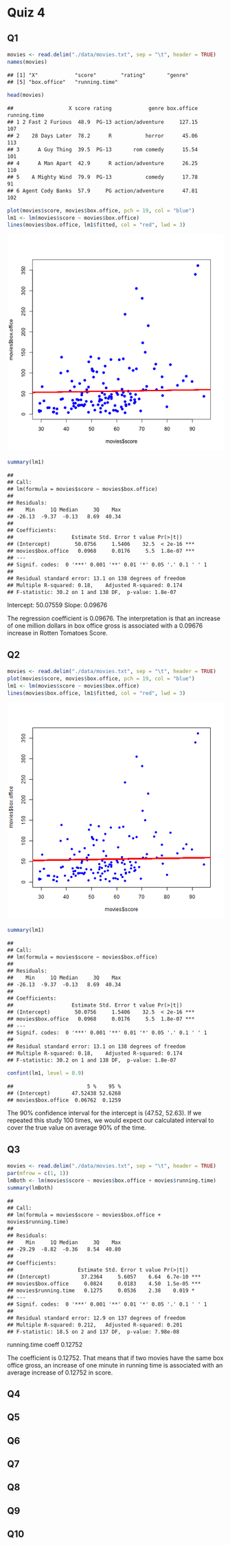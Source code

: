 Quiz 4
========================================================

Q1
--


```r
movies <- read.delim("./data/movies.txt", sep = "\t", header = TRUE)
names(movies)
```

```
## [1] "X"            "score"        "rating"       "genre"       
## [5] "box.office"   "running.time"
```

```r
head(movies)
```

```
##                  X score rating            genre box.office running.time
## 1 2 Fast 2 Furious  48.9  PG-13 action/adventure     127.15          107
## 2    28 Days Later  78.2      R           horror      45.06          113
## 3      A Guy Thing  39.5  PG-13       rom comedy      15.54          101
## 4      A Man Apart  42.9      R action/adventure      26.25          110
## 5    A Mighty Wind  79.9  PG-13           comedy      17.78           91
## 6 Agent Cody Banks  57.9     PG action/adventure      47.81          102
```

```r
plot(movies$score, movies$box.office, pch = 19, col = "blue")
lm1 <- lm(movies$score ~ movies$box.office)
lines(movies$box.office, lm1$fitted, col = "red", lwd = 3)
```

![plot of chunk unnamed-chunk-1](figure/unnamed-chunk-1.png) 

```r
summary(lm1)
```

```
## 
## Call:
## lm(formula = movies$score ~ movies$box.office)
## 
## Residuals:
##    Min     1Q Median     3Q    Max 
## -26.13  -9.37  -0.13   8.69  40.34 
## 
## Coefficients:
##                   Estimate Std. Error t value Pr(>|t|)    
## (Intercept)        50.0756     1.5406    32.5  < 2e-16 ***
## movies$box.office   0.0968     0.0176     5.5  1.8e-07 ***
## ---
## Signif. codes:  0 '***' 0.001 '**' 0.01 '*' 0.05 '.' 0.1 ' ' 1 
## 
## Residual standard error: 13.1 on 138 degrees of freedom
## Multiple R-squared: 0.18,	Adjusted R-squared: 0.174 
## F-statistic: 30.2 on 1 and 138 DF,  p-value: 1.8e-07
```


Intercept: 50.07559
Slope: 0.09676

The regression coefficient is 0.09676. The interpretation is that an increase of one million dollars in box office gross is associated with a 0.09676 increase in Rotten Tomatoes Score.

Q2
--


```r
movies <- read.delim("./data/movies.txt", sep = "\t", header = TRUE)
plot(movies$score, movies$box.office, pch = 19, col = "blue")
lm1 <- lm(movies$score ~ movies$box.office)
lines(movies$box.office, lm1$fitted, col = "red", lwd = 3)
```

![plot of chunk unnamed-chunk-2](figure/unnamed-chunk-2.png) 

```r
summary(lm1)
```

```
## 
## Call:
## lm(formula = movies$score ~ movies$box.office)
## 
## Residuals:
##    Min     1Q Median     3Q    Max 
## -26.13  -9.37  -0.13   8.69  40.34 
## 
## Coefficients:
##                   Estimate Std. Error t value Pr(>|t|)    
## (Intercept)        50.0756     1.5406    32.5  < 2e-16 ***
## movies$box.office   0.0968     0.0176     5.5  1.8e-07 ***
## ---
## Signif. codes:  0 '***' 0.001 '**' 0.01 '*' 0.05 '.' 0.1 ' ' 1 
## 
## Residual standard error: 13.1 on 138 degrees of freedom
## Multiple R-squared: 0.18,	Adjusted R-squared: 0.174 
## F-statistic: 30.2 on 1 and 138 DF,  p-value: 1.8e-07
```

```r
confint(lm1, level = 0.9)
```

```
##                        5 %    95 %
## (Intercept)       47.52438 52.6268
## movies$box.office  0.06762  0.1259
```


The 90% confidence interval for the intercept is (47.52, 52.63). If we repeated this study 100 times, we would expect our calculated interval to cover the true value on average 90% of the time.

Q3
--


```r
movies <- read.delim("./data/movies.txt", sep = "\t", header = TRUE)
par(mfrow = c(1, 1))
lmBoth <- lm(movies$score ~ movies$box.office + movies$running.time)
summary(lmBoth)
```

```
## 
## Call:
## lm(formula = movies$score ~ movies$box.office + movies$running.time)
## 
## Residuals:
##    Min     1Q Median     3Q    Max 
## -29.29  -8.82  -0.36   8.54  40.80 
## 
## Coefficients:
##                     Estimate Std. Error t value Pr(>|t|)    
## (Intercept)          37.2364     5.6057    6.64  6.7e-10 ***
## movies$box.office     0.0824     0.0183    4.50  1.5e-05 ***
## movies$running.time   0.1275     0.0536    2.38    0.019 *  
## ---
## Signif. codes:  0 '***' 0.001 '**' 0.01 '*' 0.05 '.' 0.1 ' ' 1 
## 
## Residual standard error: 12.9 on 137 degrees of freedom
## Multiple R-squared: 0.212,	Adjusted R-squared: 0.201 
## F-statistic: 18.5 on 2 and 137 DF,  p-value: 7.98e-08
```

running.time coeff 0.12752

The coefficient is 0.12752. That means that if two movies have the same box office gross, an increase of one minute in running time is associated with an average increase of 0.12752 in score.

Q4
--

Q5
--

Q6
--

Q7
--

Q8
--

Q9
--

Q10
---








